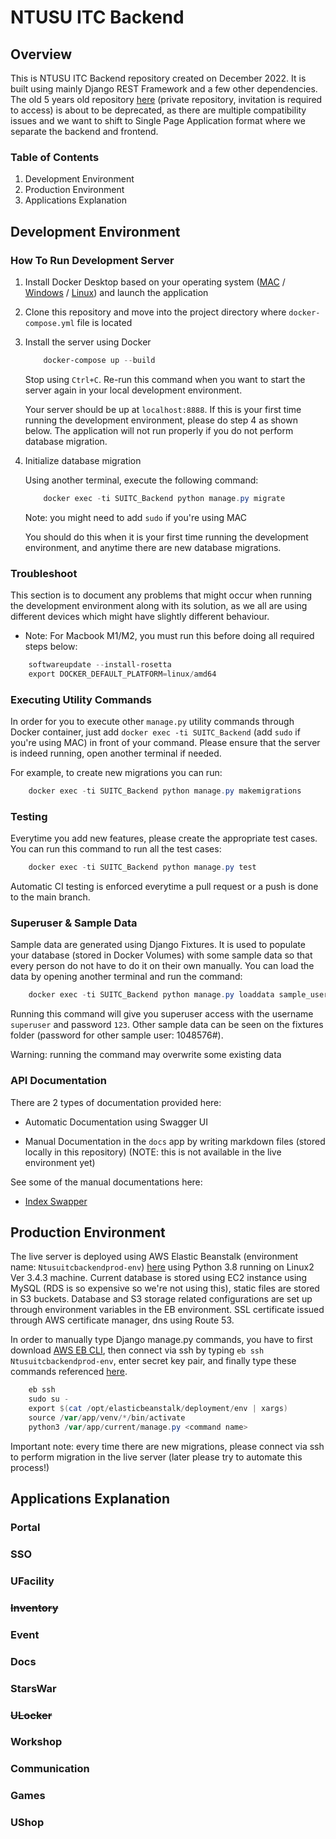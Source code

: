 # NTUSU ITC Backend

## Overview

This is NTUSU ITC Backend repository created on December 2022. It is built using mainly Django REST Framework and a few other dependencies. The old 5 years old repository [here](https://github.com/michac789/NTUSU-Backend) (private repository, invitation is required to access) is about to be deprecated, as there are multiple compatibility issues and we want to shift to Single Page Application format where we separate the backend and frontend.

### Table of Contents

1. Development Environment
2. Production Environment
3. Applications Explanation

## Development Environment

### How To Run Development Server

1. Install Docker Desktop based on your operating system ([MAC](https://docs.docker.com/desktop/install/mac-install/) / [Windows](https://docs.docker.com/desktop/install/windows-install/) / [Linux](https://docs.docker.com/desktop/install/linux-install/)) and launch the application

2. Clone this repository and move into the project directory where `docker-compose.yml` file is located

3. Install the server using Docker

   ```powershell
       docker-compose up --build
   ```

   Stop using `Ctrl+C`. Re-run this command when you want to start the server again in your local development environment.

   Your server should be up at `localhost:8888`. If this is your first time running the development environment, please do step 4 as shown below. The application will not run properly if you do not perform database migration.

4. Initialize database migration

   Using another terminal, execute the following command:

   ```powershell
       docker exec -ti SUITC_Backend python manage.py migrate
   ```

   Note: you might need to add `sudo` if you're using MAC

   You should do this when it is your first time running the development environment, and anytime there are new database migrations.

### Troubleshoot

This section is to document any problems that might occur when running the development environment along with its solution, as we all are using different devices which might have slightly different behaviour.

- Note: For Macbook M1/M2, you must run this before doing all required steps below:

```powershell
    softwareupdate --install-rosetta
    export DOCKER_DEFAULT_PLATFORM=linux/amd64
```

### Executing Utility Commands

In order for you to execute other `manage.py` utility commands through Docker container, just add `docker exec -ti SUITC_Backend` (add `sudo` if you're using MAC) in front of your command. Please ensure that the server is indeed running, open another terminal if needed.

For example, to create new migrations you can run:

```powershell
    docker exec -ti SUITC_Backend python manage.py makemigrations
```

### Testing

Everytime you add new features, please create the appropriate test cases. You can run this command to run all the test cases:

```powershell
    docker exec -ti SUITC_Backend python manage.py test
```

Automatic CI testing is enforced everytime a pull request or a push is done to the main branch.

### Superuser & Sample Data

Sample data are generated using Django Fixtures. It is used to populate your database (stored in Docker Volumes) with some sample data so that every person do not have to do it on their own manually. You can load the data by opening another terminal and run the command:

```powershell
    docker exec -ti SUITC_Backend python manage.py loaddata sample_user
```

Running this command will give you superuser access with the username `superuser` and password `123`. Other sample data can be seen on the fixtures folder (password for other sample user: 1048576#).

Warning: running the command may overwrite some existing data

### API Documentation

There are 2 types of documentation provided here:

- Automatic Documentation using Swagger UI

- Manual Documentation in the `docs` app by writing markdown files (stored locally in this repository) (NOTE: this is not available in the live environment yet)

See some of the manual documentations here:

- [Index Swapper](/docs/api-guide/index%20swapper.md)

## Production Environment

The live server is deployed using AWS Elastic Beanstalk (environment name: `Ntusuitcbackendprod-env`) [here](https://backend.ntusu.org/) using Python 3.8 running on Linux2 Ver 3.4.3 machine. Current database is stored using EC2 instance using MySQL (RDS is so expensive so we're not using this), static files are stored in S3 buckets. Database and S3 storage related configurations are set up through environment variables in the EB environment. SSL certificate issued through AWS certificate manager, dns using Route 53.

In order to manually type Django manage.py commands, you have to first download [AWS EB CLI](https://github.com/aws/aws-elastic-beanstalk-cli-setup), then connect via ssh by typing `eb ssh Ntusuitcbackendprod-env`, enter secret key pair, and finally type these commands referenced [here](https://stackoverflow.com/a/71045510).

```powershell
    eb ssh
    sudo su -
    export $(cat /opt/elasticbeanstalk/deployment/env | xargs)
    source /var/app/venv/*/bin/activate
    python3 /var/app/current/manage.py <command name>
```

Important note: every time there are new migrations, please connect via ssh to perform migration in the live server (later please try to automate this process!)

## Applications Explanation

### Portal

### SSO

### UFacility

### ~~Inventory~~

### Event

### Docs

### StarsWar

### ~~ULocker~~

### Workshop

### Communication

### Games

### UShop
